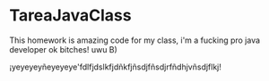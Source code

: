 # TareaJavaClass
This homework is amazing code for my class, i'm a fucking pro java developer ok bitches! uwu B)

¡yeyeyeyñeyeyeye'fdlfjdslkfjdñkfjñsdjfñsdjrfñdhjvñsdjflkj!

